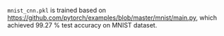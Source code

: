`mnist_cnn.pkl` is trained based on https://github.com/pytorch/examples/blob/master/mnist/main.py, which achieved 99.27 % test accuracy on MNIST dataset.
